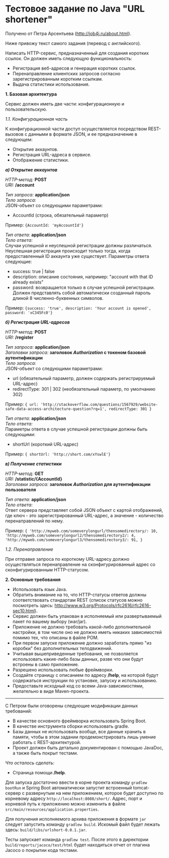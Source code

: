 # Тестовое задание по Java "URL shortener"

Получено от Петра Арсентьева (http://job4j.ru/about.html).

Ниже привожу текст самого задания (перевод с английского).

Написать HTTP-сервис, предназначенный для создания коротких ссылок.
Он должен иметь следующую функциональность:

- Регистрация веб-адресов и генерация коротких ссылок.
- Перенаправление клиентских запросов согласно зарегистрированным коротким ссылкам.
- Выдача статистики использования.

**1. Базовая архитектура**

Сервис должен иметь две части: конфигурационную и пользовательскую.

*1.1. Конфигурационная часть*

К конфигурационной части доступ осуществляется посредством REST-вызовов
с данными в формате JSON, и ее предназначение в следующем:

- Открытие аккаунтов.
- Регистрация URL-адреса в сервисе.
- Отображение статистики.

***а) Открытие аккаунтов***

*HTTP-метод:* **POST**  
*URI:* **/account**  

*Тип запроса:* **application/json**  
*Тело запроса:*  
JSON-объект со следующими параметрами:

- AccountId (строка, обязательный параметр)  

Пример: `{AccountId: 'myAccountId'}`

*Тип ответа:* **application/json**  
*Тело ответа:*  
Случаи успешной и неуспешной регистрации должны различаться.
Неуспешная регистрация происходит только тогда, когда предоставленный
ID аккаунта уже существует. Параметры ответа следующие:

- success: true | false
- description: описание состояния, например: "account with that ID already exists"
- password: возвращается только в случае успешной регистрации. Должен
представлять собой автоматически созданный пароль длиной 8 численно-буквенных
символов.

Пример: `{success: 'true', description: 'Your account is opened', password: 'xC345Fc0'}`

***б) Регистрация URL-адресов***

*HTTP-метод:* **POST**  
*URI:* **/register**  

*Тип запроса:* **application/json**  
*Заголовки запроса:* **заголовок *Authorization* с токеном базовой аутентификации**  
*Тело запроса:*  
JSON-объект со следующими параметрами:

- url (обязательный параметр, должен содержать регистрируемый URL-адрес)
- redirectType: 301 | 302 (необязательный параметр, по умолчанию 302)

Пример: `{
             url: 'http://stackoverflow.com/questions/1567929/website-safe-data-access-architecture-question?rq=1',
             redirectType: 301
         }`

*Тип ответа:* **application/json**  
*Тело ответа:*  
Параметры ответа в случае успешной регистрации должны быть следующими:

- shortUrl (короткий URL-адрес)

Пример: `{ shortUrl: 'http://short.com/xYswlE'}`

***в) Получение статистики***

*HTTP-метод:* **GET**  
*URI:* **/statistic/{AccountId}**  
*Заголовки запроса:* **заголовок *Authorization* для аутентификации пользователя**  

*Тип ответа:* **application/json**  
*Тело ответа:*  
Ответ сервера представляет собой JSON объект с картой отображений, где ключ - это
зарегистрированный URL-адрес, а значение - количество перенаправлений по нему.

Пример: `{
             'http://myweb.com/someverylongurl/thensomedirectory/: 10,
             'http://myweb.com/someverylongurl2/thensomedirectory2/: 4,
             'http://myweb.com/someverylongurl3/thensomedirectory3/: 91,
         }`

*1.2. Перенаправление*

При отправке запроса по короткому URL-адресу должно осуществляться перенаправление
на сконфигурированный адрес со сконфигурированным HTTP-статусом.

**2. Основные требования**

- Использовать язык Java.
- Обратить внимание на то, что HTTP-статусы ответов должны соответствовать
стандартам REST (список статусов можно посмотреть здесь:
http://www.w3.org/Protocols/rfc2616/rfc2616-sec10.html).
- Сервис должен быть упакован в исполняемый или развертываемый пакет по вашему
выбору (war/jar).
- Приложение не должно требовать какой-либо дополнительной настройки, в том числе
оно не должно иметь никаких зависимостей помимо тех, что описаны в файле POM.
- При первом запуске приложение должно заработать прямо "из коробки" без дополнительных
телодвижений.
- Учитывая вышеприведенные требования, не позволяется использовать какие-либо
базы данных, разве что они будут встроены в само приложение.
- Разрешено использовать любые фреймворки.
- Создайте страницу с описанием по адресу **/help**, на которой будут содержаться
инструкции по установке, запуску и использованию.
- Предоставьте исходный код со всеми Java-зависимостями, желательно в виде Maven-проекта.

***

С Петром были оговорены следующие модификации данных требований:

- В качестве основного фреймворка использовать Spring Boot.
- В качестве инструмента сборки использовать gradle.
- Базы данных не использовать вообще, все данные хранить в памяти, чтобы в этом
задании продемонстрировать лишь умение работать с REST-архитектурой.
- Проект должен быть детально документирован с помощью JavaDoc, а также быть
покрыт тестами.

*Что осталось сделать:*

- Страница помощи **/help**.

Для запуска достаточно ввести в корне проекта команду `gradlew bootRun`
и Spring Boot автоматически запустит встроенный tomcat-сервер с развернутым на нем
приложением, которое будет доступно по корневому адресу `http://localhost:8080/short/`.
Адрес, порт и корневой путь к приложению можно изменить в файле `src/main/resources/application.properties`.

Для получения исполняемого архива приложения в формате `jar` следует запустить команду
`gradlew build`. Искомый файл будет лежать здесь: `build/libs/urlshort-0.0.1.jar`.

Тесты запускает команда `gradlew test`. После этого в директории `build/reports/jacoco/test/html`
будет находиться отчет от плагина Jacoco о покрытии кода тестами.